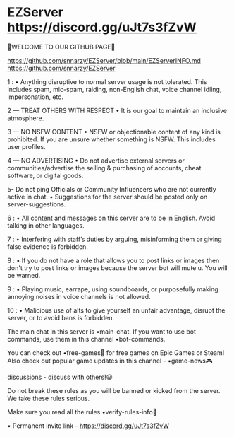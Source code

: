 # EZServer https://discord.gg/uJt7s3fZvW
🌟WELCOME TO OUR GITHUB PAGE🌟 

https://github.com/snnarzy/EZServer/blob/main/EZServerINFO.md
https://github.com/snnarzy/EZServer

1 :
• Anything disruptive to normal server usage is not tolerated. This includes spam, mic-spam, raiding, non-English chat, voice channel idling, impersonation, etc.

2 — TREAT OTHERS WITH RESPECT
• It is our goal to maintain an inclusive atmosphere.

3 — NO NSFW CONTENT
• NSFW or objectionable content of any kind is prohibited. If you are unsure whether something is NSFW. This includes user profiles.

4 — NO ADVERTISING
• Do not advertise external servers or communities/advertise the selling & purchasing of accounts, cheat software, or digital goods.

5- Do not ping Officials or Community Influencers who are not currently active in chat.
• Suggestions for the server should be posted only on
server-suggestions.

6 :
• All content and messages on this server are to be in English. Avoid talking in other languages.

7 :
• Interfering with staff’s duties by arguing, misinforming them or giving false evidence is forbidden.

8 :
• If you do not have a role that allows you to post links or images then don't try to post links or images because the server bot will mute u. You will be warned.

9 :
• Playing music, earrape, using soundboards, or purposefully making annoying noises in voice channels is not allowed.

10 :
• Malicious use of alts to give yourself an unfair advantage, disrupt the server, or to avoid bans is forbidden.

The main chat in this server is •main-chat.
If you want to use bot commands, use them in this channel •bot-commands.

You can check out •free-games🎰 for free games on Epic Games or Steam!
Also check out popular game updates in this channel - •game-news🎮

discussions - discuss with others!😀

Do not break these rules as you will be banned or kicked from the server. We take these rules serious.

Make sure you read all the rules •verify-rules-info🧾

• Permanent invite link - https://discord.gg/uJt7s3fZvW
